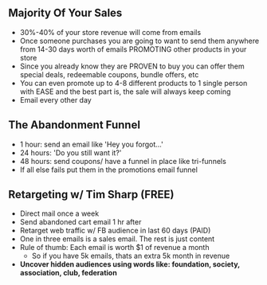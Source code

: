## Majority Of Your Sales
* 30%-40% of your store revenue will come from emails
* Once someone purchases you are going to want to send them anywhere from 14-30 days worth of emails PROMOTING other products in your store
* Since you already know they are PROVEN to buy you can offer them special deals, redeemable coupons, bundle offers, etc
* You can even promote up to 4-8 different products to 1 single person with EASE and the best part is, the sale will always keep coming
* Email every other day

## The Abandonment Funnel
* 1 hour: send an email like 'Hey you forgot...'
* 24 hours: 'Do you still want it?'
* 48 hours: send coupons/ have a funnel in place like tri-funnels
* If all else fails put them in the promotions email funnel

## Retargeting w/ Tim Sharp (FREE)
* Direct mail once a week
* Send abandoned cart email 1 hr after
* Retarget web traffic w/ FB audience in last 60 days (PAID)
* One in three emails is a sales email. The rest is just content
* Rule of thumb: Each email is worth $1 of revenue a month
  * So if you have 5k emails, thats an extra 5k month in revenue
* **Uncover hidden audiences using words like: foundation, society, association, club, federation**
